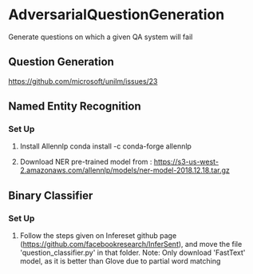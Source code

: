 # AdversarialQuestionGeneration
Generate questions on which a given QA system will fail

## Question Generation

https://github.com/microsoft/unilm/issues/23


## Named Entity Recognition

### Set Up
1. Install Allennlp
conda install -c conda-forge allennlp

2. Download NER pre-trained model from : https://s3-us-west-2.amazonaws.com/allennlp/models/ner-model-2018.12.18.tar.gz

## Binary Classifier

### Set Up

1. Follow the steps given on Infereset github page (https://github.com/facebookresearch/InferSent), and move the file 'question_classifier.py' in that folder.
Note: Only download 'FastText' model, as it is better than Glove due to partial word matching
